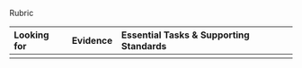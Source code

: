Rubric

| Looking for                       | Evidence                                  | Essential Tasks & Supporting Standards |
| :--                               | :--                                       | :--                                    |
|                                   |                                           |                                        |
